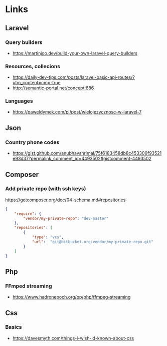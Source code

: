 # Links

## Laravel

### Query builders
- <https://martinjoo.dev/build-your-own-laravel-query-builders>

### Resources, collecions
- <https://daily-dev-tips.com/posts/laravel-basic-api-routes/?utm_content=cmp-true>
- <http://semantic-portal.net/concept:686>

### Languages
- <https://paweldymek.com/pl/post/wielojezycznosc-w-laravel-7>

## Json

### Country phone codes
- <https://gist.github.com/anubhavshrimal/75f6183458db8c453306f93521e93d37?permalink_comment_id=4493502#gistcomment-4493502>

## Composer

### Add private repo (with ssh keys)

<https://getcomposer.org/doc/04-schema.md#repositories>

```json
{
    "require": {
        "vendor/my-private-repo": "dev-master"
    },
    "repositories": [
        {
            "type": "vcs",
            "url":  "git@bitbucket.org:vendor/my-private-repo.git"
        }
    ]
}
```

## Php

### FFmped streaming
- <https://www.hadronepoch.org/op/php/ffmpeg-streaming>

## Css

### Basics
- <https://davesmyth.com/things-i-wish-id-known-about-css>
